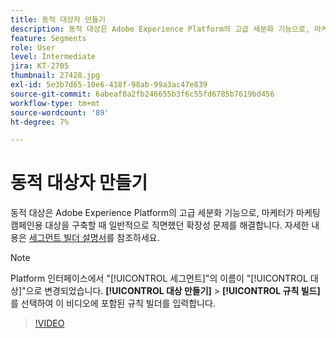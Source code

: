 ```yaml
---
title: 동적 대상자 만들기
description: 동적 대상은 Adobe Experience Platform의 고급 세분화 기능으로, 마케터가 마케팅 캠페인용 대상을 구축할 때 일반적으로 직면했던 확장성 문제를 해결합니다.
feature: Segments
role: User
level: Intermediate
jira: KT-2705
thumbnail: 27428.jpg
exl-id: 5e3b7d65-10e6-418f-98ab-99a3ac47e839
source-git-commit: 6abeaf0a2fb246655b3f6c55fd6785b7619bd456
workflow-type: tm+mt
source-wordcount: '89'
ht-degree: 7%

---
```


# 동적 대상자 만들기

동적 대상은 Adobe Experience Platform의 고급 세분화 기능으로, 마케터가 마케팅 캠페인용 대상을 구축할 때 일반적으로 직면했던 확장성 문제를 해결합니다. 자세한 내용은 [세그먼트 빌더 설명서](https://experienceleague.adobe.com/docs/experience-platform/segmentation/ui/segment-builder.html?lang=ko)를 참조하세요.

>[!NOTE]
>
> Platform 인터페이스에서 &quot;[!UICONTROL 세그먼트]&quot;의 이름이 &quot;[!UICONTROL 대상]&quot;으로 변경되었습니다. **[!UICONTROL 대상 만들기]** > **[!UICONTROL 규칙 빌드]**&#x200B;를 선택하여 이 비디오에 포함된 규칙 빌더를 입력합니다.

>[!VIDEO](https://video.tv.adobe.com/v/34357?learn=on&enablevpops&captions=kor)

